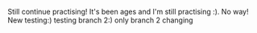 Still continue practising!
It's been ages and I'm still practising :).
No way!
New testing:)
testing branch 2:)
only branch 2 changing 